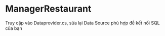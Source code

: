 # ManagerRestaurant
 
Truy cập vào Dataprovider.cs, sửa lại Data Source phù hợp để kết nối SQL của bạn

